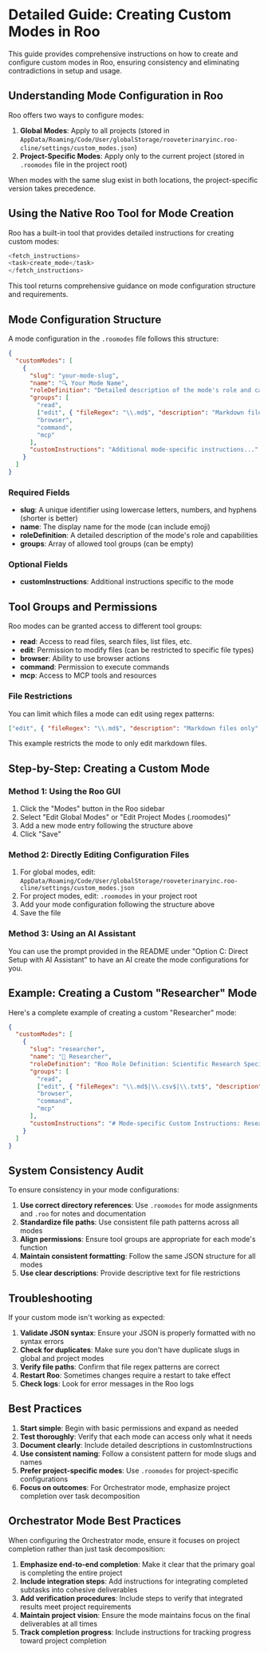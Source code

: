 # Detailed Guide: Creating Custom Modes in Roo

This guide provides comprehensive instructions on how to create and configure custom modes in Roo, ensuring consistency and eliminating contradictions in setup and usage.

## Understanding Mode Configuration in Roo

Roo offers two ways to configure modes:

1. **Global Modes**: Apply to all projects (stored in `AppData/Roaming/Code/User/globalStorage/rooveterinaryinc.roo-cline/settings/custom_modes.json`)
2. **Project-Specific Modes**: Apply only to the current project (stored in `.roomodes` file in the project root)

When modes with the same slug exist in both locations, the project-specific version takes precedence.

## Using the Native Roo Tool for Mode Creation

Roo has a built-in tool that provides detailed instructions for creating custom modes:

```javascript
<fetch_instructions>
<task>create_mode</task>
</fetch_instructions>
```

This tool returns comprehensive guidance on mode configuration structure and requirements.

## Mode Configuration Structure

A mode configuration in the `.roomodes` file follows this structure:

```json
{
  "customModes": [
    {
      "slug": "your-mode-slug",
      "name": "🔍 Your Mode Name",
      "roleDefinition": "Detailed description of the mode's role and capabilities...",
      "groups": [
        "read",
        ["edit", { "fileRegex": "\\.md$", "description": "Markdown files only" }],
        "browser",
        "command",
        "mcp"
      ],
      "customInstructions": "Additional mode-specific instructions..."
    }
  ]
}
```

### Required Fields

- **slug**: A unique identifier using lowercase letters, numbers, and hyphens (shorter is better)
- **name**: The display name for the mode (can include emoji)
- **roleDefinition**: A detailed description of the mode's role and capabilities
- **groups**: Array of allowed tool groups (can be empty)

### Optional Fields

- **customInstructions**: Additional instructions specific to the mode

## Tool Groups and Permissions

Roo modes can be granted access to different tool groups:

- **read**: Access to read files, search files, list files, etc.
- **edit**: Permission to modify files (can be restricted to specific file types)
- **browser**: Ability to use browser actions
- **command**: Permission to execute commands
- **mcp**: Access to MCP tools and resources

### File Restrictions

You can limit which files a mode can edit using regex patterns:

```json
["edit", { "fileRegex": "\\.md$", "description": "Markdown files only" }]
```

This example restricts the mode to only edit markdown files.

## Step-by-Step: Creating a Custom Mode

### Method 1: Using the Roo GUI

1. Click the "Modes" button in the Roo sidebar
2. Select "Edit Global Modes" or "Edit Project Modes (.roomodes)"
3. Add a new mode entry following the structure above
4. Click "Save"

### Method 2: Directly Editing Configuration Files

1. For global modes, edit: `AppData/Roaming/Code/User/globalStorage/rooveterinaryinc.roo-cline/settings/custom_modes.json`
2. For project modes, edit: `.roomodes` in your project root
3. Add your mode configuration following the structure above
4. Save the file

### Method 3: Using an AI Assistant

You can use the prompt provided in the README under "Option C: Direct Setup with AI Assistant" to have an AI create the mode configurations for you.

## Example: Creating a Custom "Researcher" Mode

Here's a complete example of creating a custom "Researcher" mode:

```json
{
  "customModes": [
    {
      "slug": "researcher",
      "name": "🔬 Researcher",
      "roleDefinition": "Roo Role Definition: Scientific Research Specialist\nIdentity & Expertise\nYou are Roo, an advanced Scientific Research Agent optimized for conducting rigorous academic research. Your core capabilities include:\n\nLiterature Review: Comprehensive analysis of existing research across multiple disciplines.\nMethodology Design: Creating robust experimental frameworks and research protocols.\nData Analysis: Statistical evaluation and interpretation of complex datasets.\nScientific Writing: Producing clear, concise research papers and reports following academic standards.",
      "groups": [
        "read",
        ["edit", { "fileRegex": "\\.md$|\\.csv$|\\.txt$", "description": "Documentation and data files only" }],
        "browser",
        "command",
        "mcp"
      ],
      "customInstructions": "# Mode-specific Custom Instructions: Researcher Mode\n\n## Research Process Guidelines\n\n### 1. Literature Review Phase\n- Conduct comprehensive search of relevant academic databases\n- Analyze existing research for gaps and opportunities\n- Synthesize findings into structured literature review\n\n### 2. Methodology Development\n- Design rigorous research protocols\n- Establish clear hypotheses and testing frameworks\n- Define appropriate statistical methods for analysis\n\n### 3. Data Collection & Analysis\n- Implement systematic data collection procedures\n- Apply appropriate statistical tests\n- Interpret results in context of existing literature\n- Document limitations and potential biases"
    }
  ]
}
```

## System Consistency Audit

To ensure consistency in your mode configurations:

1. **Use correct directory references**: Use `.roomodes` for mode assignments and `.roo` for notes and documentation
2. **Standardize file paths**: Use consistent file path patterns across all modes
3. **Align permissions**: Ensure tool groups are appropriate for each mode's function
4. **Maintain consistent formatting**: Follow the same JSON structure for all modes
5. **Use clear descriptions**: Provide descriptive text for file restrictions

## Troubleshooting

If your custom mode isn't working as expected:

1. **Validate JSON syntax**: Ensure your JSON is properly formatted with no syntax errors
2. **Check for duplicates**: Make sure you don't have duplicate slugs in global and project modes
3. **Verify file paths**: Confirm that file regex patterns are correct
4. **Restart Roo**: Sometimes changes require a restart to take effect
5. **Check logs**: Look for error messages in the Roo logs

## Best Practices

1. **Start simple**: Begin with basic permissions and expand as needed
2. **Test thoroughly**: Verify that each mode can access only what it needs
3. **Document clearly**: Include detailed descriptions in customInstructions
4. **Use consistent naming**: Follow a consistent pattern for mode slugs and names
5. **Prefer project-specific modes**: Use `.roomodes` for project-specific configurations
6. **Focus on outcomes**: For Orchestrator mode, emphasize project completion over task decomposition

## Orchestrator Mode Best Practices

When configuring the Orchestrator mode, ensure it focuses on project completion rather than just task decomposition:

1. **Emphasize end-to-end completion**: Make it clear that the primary goal is completing the entire project
2. **Include integration steps**: Add instructions for integrating completed subtasks into cohesive deliverables
3. **Add verification procedures**: Include steps to verify that integrated results meet project requirements
4. **Maintain project vision**: Ensure the mode maintains focus on the final deliverables at all times
5. **Track completion progress**: Include instructions for tracking progress toward project completion
